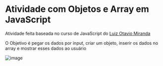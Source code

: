 # Atividade com Objetos e Array em JavaScript

<p>Atividade feita baseada no curso de JavaScript do <a href="https://www.udemy.com/user/luiz-otavio-miranda/">Luiz Otavio Miranda</a></p>
<p>O Objetivo é pegar os dados por input, criar um objeto, inserir os dados no array e mostrar esses dados ao usuário</p>

![image](https://github.com/VitorMAndrade/js-obj-array/assets/30542437/6007f146-81d8-4345-bb7f-586bcec34426)
